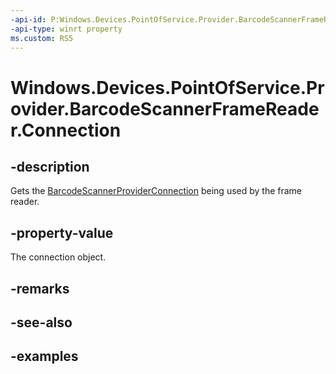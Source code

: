 ```yaml
---
-api-id: P:Windows.Devices.PointOfService.Provider.BarcodeScannerFrameReader.Connection
-api-type: winrt property
ms.custom: RS5
---
```


<!-- Property syntax.
public BarcodeScannerProviderConnection Connection { get; }
-->

# Windows.Devices.PointOfService.Provider.BarcodeScannerFrameReader.Connection

## -description
Gets the [BarcodeScannerProviderConnection](barcodescannerproviderconnection.md) being used by the frame reader.

## -property-value
The connection object.

## -remarks

## -see-also

## -examples


